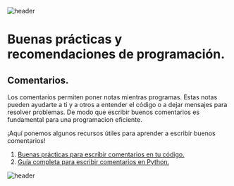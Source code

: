 
![header](/Tutoriales-IFC/assets/header.png)











# Buenas prácticas y recomendaciones de programación.


## Comentarios.

Los comentarios permiten poner notas mientras programas. Estas notas
pueden ayudarte a ti y a otros a entender el código o a dejar mensajes
para resolver problemas. De modo que escribir buenos comentarios es
fundamental para una programacion eficiente.

¡Aquí ponemos algunos recursos útiles para aprender a escribir buenos comentarios!

1. [Buenas prácticas para escribir comentarios en tu código.](https://stackoverflow.blog/2021/12/23/best-practices-for-writing-code-comments/)
2. [Guía completa para escribir comentarios en Python.](https://realpython.com/documenting-python-code/)















![header](/Tutoriales-IFC/assets/header.png)

